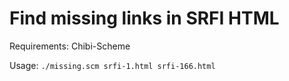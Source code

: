 # Find missing links in SRFI HTML

Requirements: Chibi-Scheme

Usage: `./missing.scm srfi-1.html srfi-166.html`
